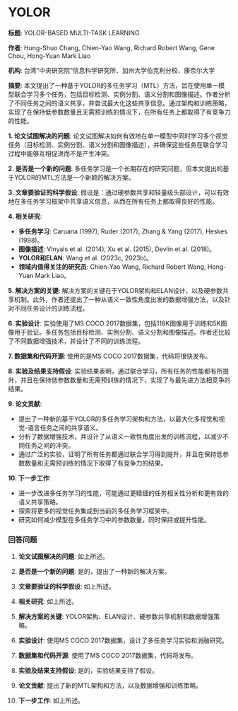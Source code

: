 # YOLOR

**标题**: YOLOR-BASED MULTI-TASK LEARNING

**作者**: Hung-Shuo Chang, Chien-Yao Wang, Richard Robert Wang, Gene Chou, Hong-Yuan Mark Liao

**机构**: 台湾“中央研究院”信息科学研究所、加州大学伯克利分校、康奈尔大学

**摘要**: 本文提出了一种基于YOLOR的多任务学习（MTL）方法，旨在使用单一模型联合学习多个任务，包括目标检测、实例分割、语义分割和图像描述。作者分析了不同任务之间的语义共享，并尝试最大化这些共享信息。通过架构和训练策略，实现了在保持低参数数量且无需预训练的情况下，在所有任务上都取得了有竞争力的性能。

**1. 论文试图解决的问题**:
论文试图解决如何有效地在单一模型中同时学习多个视觉任务（目标检测、实例分割、语义分割和图像描述），并确保这些任务在联合学习过程中能够互相促进而不是产生冲突。

**2. 是否是一个新的问题**:
多任务学习是一个长期存在的研究问题，但本文提出的基于YOLOR的MTL方法是一个新颖的解决方案。

**3. 文章要验证的科学假设**:
假设是：通过硬参数共享和轻量级头部设计，可以有效地在多任务学习框架中共享语义信息，从而在所有任务上都取得良好的性能。

**4. 相关研究**:
- **多任务学习**: Caruana (1997), Ruder (2017), Zhang & Yang (2017), Heskes (1998)。
- **图像描述**: Vinyals et al. (2014), Xu et al. (2015), Devlin et al. (2018)。
- **YOLOR和ELAN**: Wang et al. (2023c, 2023b)。
- **领域内值得关注的研究员**: Chien-Yao Wang, Richard Robert Wang, Hong-Yuan Mark Liao。

**5. 解决方案的关键**:
解决方案的关键在于YOLOR架构和ELAN设计，以及硬参数共享机制。此外，作者还提出了一种从语义一致性角度出发的数据增强方法，以及针对不同任务设计的训练流程。

**6. 实验设计**:
实验使用了MS COCO 2017数据集，包括118K图像用于训练和5K图像用于验证。多任务包括目标检测、实例分割、语义分割和图像描述。作者还比较了不同数据增强技术，并设计了不同的训练流程。

**7. 数据集和代码开源**:
使用的是MS COCO 2017数据集，代码将很快发布。

**8. 实验及结果支持假设**:
实验结果表明，通过联合学习，所有任务的性能都有所提升，并且在保持低参数数量和无需预训练的情况下，实现了与最先进方法相竞争的结果。

**9. 论文贡献**:
- 提出了一种新的基于YOLOR的多任务学习架构和方法，以最大化多视觉和视觉-语言任务之间的共享语义。
- 分析了数据增强技术，并设计了从语义一致性角度出发的训练流程，以减少不同任务之间的冲突。
- 通过广泛的实验，证明了所有任务都通过联合学习得到提升，并且在保持低参数数量和无需预训练的情况下取得了有竞争力的结果。

**10. 下一步工作**:
- 进一步改进多任务学习的性能，可能通过更精细的任务相关性分析和更有效的语义共享策略。
- 探索将更多的视觉任务集成到当前的多任务学习框架中。
- 研究如何减少模型在多任务学习中的参数数量，同时保持或提升性能。

### 回答问题

1. **论文试图解决的问题**: 如上所述。

2. **是否是一个新的问题**: 是的，提出了一种新的解决方案。

3. **文章要验证的科学假设**: 如上所述。

4. **相关研究**: 如上所述。

5. **解决方案的关键**: YOLOR架构、ELAN设计、硬参数共享机制和数据增强策略。

6. **实验设计**: 使用MS COCO 2017数据集，设计了多任务学习实验和消融研究。

7. **数据集和代码开源**: 使用了MS COCO 2017数据集，代码将发布。

8. **实验及结果支持假设**: 是的，实验结果支持了假设。

9. **论文贡献**: 提出了新的MTL架构和方法，以及数据增强和训练策略。

10. **下一步工作**: 如上所述。